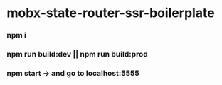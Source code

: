 # mobx-state-router-ssr-boilerplate

### npm i 
### npm run build:dev || npm run build:prod
### npm start -> and go to localhost:5555

